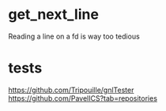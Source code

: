 # get_next_line
Reading a line on a fd is way too tedious


# tests  
https://github.com/Tripouille/gnlTester  
https://github.com/PavelICS?tab=repositories
